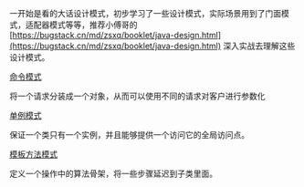 
一开始是看的大话设计模式，初步学习了一些设计模式，实际场景用到了门面模式，适配器模式等等，推荐小傅哥的[https://bugstack.cn/md/zsxq/booklet/java-design.html](https://bugstack.cn/md/zsxq/booklet/java-design.html)
深入实战去理解这些设计模式。

[命令模式](命令模式.md)

将一个请求分装成一个对象，从而可以使用不同的请求对客户进行参数化

[单例模式](单例模式.md)

保证一个类只有一个实例，并且能够提供一个访问它的全局访问点。

[模板方法模式](模板方法模式.md)

定义一个操作中的算法骨架，将一些步骤延迟到子类里面。
